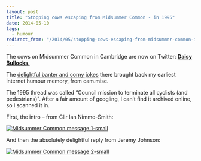 ```yaml
---
layout: post
title: "Stopping cows escaping from Midsummer Common - in 1995"
date: 2014-05-10
tags:
  - humour
redirect_from: "/2014/05/stopping-cows-escaping-from-midsummer-common-in-1995/"
---
```


The cows on Midsummer Common in Cambridge are now on Twitter: [**Daisy Bullocks**.](https://twitter.com/DaisyBullocks)

The [delightful banter and corny jokes](https://twitter.com/DaisyBullocks/status/464903952480608256)
there brought back my earliest internet humour memory, from cam.misc.

The 1995 thread was called “Council mission to terminate all cyclists
(and pedestrians)”. After a fair amount of googling, I can’t find it
archived online, so I scanned it in.

First, the intro – from Cllr Ian Nimmo-Smith:

[![Midsummer Common message
1-small](/images/Midsummer-Common-message-1-small-924x1024.png)](/images/Midsummer-Common-message-1-small.png)

And then the absolutely delightful reply from Jeremy Johnson:

[![Midsummer Common message
2-small](/images/Midsummer-Common-message-2-small-991x1024.png)](/images/Midsummer-Common-message-2-small.png)

